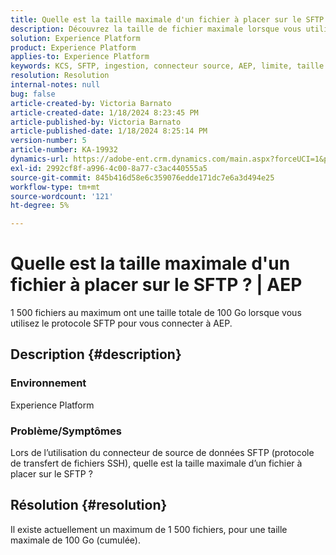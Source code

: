 ```yaml
---
title: Quelle est la taille maximale d'un fichier à placer sur le SFTP ? | AEP
description: Découvrez la taille de fichier maximale lorsque vous utilisez SFTP pour vous connecter à AEP.
solution: Experience Platform
product: Experience Platform
applies-to: Experience Platform
keywords: KCS, SFTP, ingestion, connecteur source, AEP, limite, taille
resolution: Resolution
internal-notes: null
bug: false
article-created-by: Victoria Barnato
article-created-date: 1/18/2024 8:23:45 PM
article-published-by: Victoria Barnato
article-published-date: 1/18/2024 8:25:14 PM
version-number: 5
article-number: KA-19932
dynamics-url: https://adobe-ent.crm.dynamics.com/main.aspx?forceUCI=1&pagetype=entityrecord&etn=knowledgearticle&id=10a28a75-3fb6-ee11-a569-6045bd006b25
exl-id: 2992cf8f-a996-4c00-8a77-c3ac440555a5
source-git-commit: 845b416d58e6c359076edde171dc7e6a3d494e25
workflow-type: tm+mt
source-wordcount: '121'
ht-degree: 5%

---
```


# Quelle est la taille maximale d&#39;un fichier à placer sur le SFTP ? | AEP


1 500 fichiers au maximum ont une taille totale de 100 Go lorsque vous utilisez le protocole SFTP pour vous connecter à AEP.

## Description {#description}


### <b>Environnement</b>

Experience Platform



### <b>Problème/Symptômes</b>

Lors de l’utilisation du connecteur de source de données SFTP (protocole de transfert de fichiers SSH), quelle est la taille maximale d’un fichier à placer sur le SFTP ?


## Résolution {#resolution}

Il existe actuellement un maximum de 1 500 fichiers, pour une taille maximale de 100 Go (cumulée).
